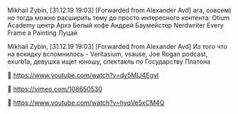 Mikhail Zybin, [31.12.19 19:03]
[Forwarded from Alexander Avd]
ага, совсем) но тогда можно расширить тему до просто интересного контента:
Otium Academy
центр Архэ
Белый кофе
Андрей Баумейстер
Nerdwriter
Every Frame a Painting
Луцай

Mikhail Zybin, [31.12.19 19:03]
[Forwarded from Alexander Avd]
Из того что на вскидку вспомнилось - Veritasium, vsause, Joe Rogan podcast, exurb1a, девушка ищет юношу, спектакль по Государству Платона

📌 https://www.youtube.com/watch?v=dy5MIJ4EgvI

📌 https://vimeo.com/108650530

📌 https://www.youtube.com/watch?v=hyqVe5xCM4Q
